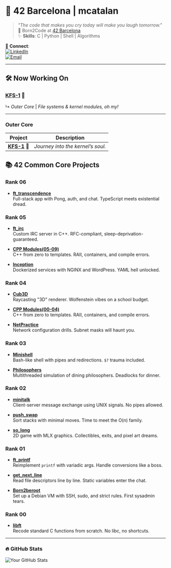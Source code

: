 # 🌟 42 Barcelona | mcatalan  

> *"The code that makes you cry today will make you laugh tomorrow."*  
> 📍 Born2Code at [42 Barcelona](https://www.42barcelona.com/)  
> ✨ **Skills**: C | Python | Shell | Algorithms  

🔗 **Connect**:  
[![LinkedIn](https://img.shields.io/badge/LinkedIn-0A66C2?style=flat&logo=linkedin)](https://linkedin.com/in/yourprofile)  
[![Email](https://img.shields.io/badge/Email-EA4335?style=flat&logo=gmail)](mailto:you@email.com)  

---

## 🛠️ **Now Working On**  
### [**KFS-1**](https://github.com/mcatalan15/kfs-1) 🚧  
↳ *Outer Core* | *File systems & kernel modules, oh my!*  

---

### **Outer Core**  
| Project | Description |  
|---------|-------------|  
| [**KFS-1**](https://github.com/mcatalan15/kfs-1) 🧠 | *Journey into the kernel’s soul.* |  

## 📚 **42 Common Core Projects**  

### Rank 06
- [**ft_transcendence**](https://github.com/mcatalan15/ft_transcendence)  
Full-stack app with Pong, auth, and chat. TypeScript meets existential dread. 

### Rank 05 
- [**ft_irc**](https://github.com/mcatalan15/ft_irc)  
Custom IRC server in C++. RFC-compliant, sleep-deprivation-guaranteed.

- [**CPP Modules(05-09)**](https://github.com/mcatalan15/cpp-modules)  
C++ from zero to templates. RAII, containers, and compile errors. 

- [**Inception**](https://github.com/mcatalan15/inception)  
Dockerized services with NGINX and WordPress. YAML hell unlocked. 

### Rank 04
- [**Cub3D**](https://github.com/mcatalan15/cub3d)  
Raycasting "3D" renderer. Wolfenstein vibes on a school budget.  

- [**CPP Modules(00-04)**](https://github.com/mcatalan15/cpp-modules)  
C++ from zero to templates. RAII, containers, and compile errors.  

- [**NetPractice**](https://github.com/mcatalan15/netpractice)  
Network configuration drills. Subnet masks will haunt you.  

### Rank 03
- [**Minishell**](https://github.com/mcatalan15/minishell)  
Bash-like shell with pipes and redirections. `$?` trauma included.

- [**Philosophers**](https://github.com/mcatalan15/philosophers)  
Multithreaded simulation of dining philosophers. Deadlocks for dinner.  

### Rank 02
- [**minitalk**](https://github.com/mcatalan15/minitalk)  
Client-server message exchange using UNIX signals. No pipes allowed.  

- [**push_swap**](https://github.com/mcatalan15/push_swap)  
Sort stacks with minimal moves. Time to meet the O(n) family.  

- [**so_long**](https://github.com/mcatalan15/so_long)  
2D game with MLX graphics. Collectibles, exits, and pixel art dreams.  

### Rank 01
- [**ft_printf**](https://github.com/mcatalan15/ft_printf)  
Reimplement `printf` with variadic args. Handle conversions like a boss.  

- [**get_next_line**](https://github.com/mcatalan15/get_next_line)  
Read file descriptors line by line. Static variables enter the chat.  

- [**Born2beroot**](https://github.com/mcatalan15/born2beroot)  
Set up a Debian VM with SSH, sudo, and strict rules. First sysadmin tears.  

### Rank 00
- [**libft**](https://github.com/mcatalan15/libft)  
Recode standard C functions from scratch. No libc, no shortcuts.  
 

--- 

### 🔥 **GitHub Stats**  
![Your GitHub Stats](https://github-readme-stats.vercel.app/api?username=mcatalan15&show_icons=true&theme=radical)  

